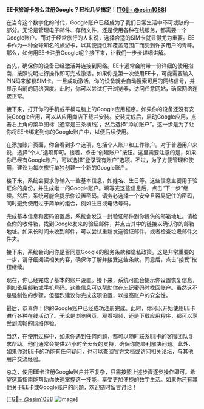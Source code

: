 **EE卡旅游卡怎么注册Google？轻松几步搞定！[[TG💪+ @esim1088](https://t.me/s/esim1088)]**

在当今这个数字化的时代，Google账户已经成为了我们日常生活中不可或缺的一部分。无论是管理电子邮件、存储文件，还是使用各种在线服务，都需要一个Google账户。而对于经常旅行的人来说，选择合适的SIM卡就显得尤为重要。EE卡作为一种全球知名的旅游卡，以其便捷性和覆盖范围广而受到许多用户的青睐。那么，如何用EE卡注册Google呢？接下来，让我们一步步详细讲解。

首先，确保你的设备已经激活并连接到网络。EE卡通常会附带一份详细的使用指南，按照说明进行操作即可完成激活。如果你是第一次使用EE卡，可能需要输入PIN码来解锁SIM卡。一旦成功激活，你的设备就会自动搜索可用的网络信号，并显示当前的网络强度。此时，你可以尝试打开浏览器，访问任意网站，确保网络连接正常。

接下来，打开你的手机或平板电脑上的Google应用程序。如果你的设备还没有安装Google应用，可以从应用商店下载并安装。安装完成后，启动Google应用，点击右上角的菜单图标（通常是三条横线），然后选择“添加账户”。这一步是为了让你将EE卡绑定到你的Google账户中，以便后续使用。

在添加账户页面，你会看到多个选项，包括个人账户和工作账户。对于普通用户来说，选择“个人”选项即可。接着，点击“创建账户”按钮。这里需要注意的是，如果你已经有Google账户，可以选择“登录现有账户”选项。不过，为了方便管理和使用，建议为每次旅行单独创建一个新的Google账户。

接下来，系统会要求你输入一些基本信息，如姓名、生日等。这些信息主要用于验证你的身份，并生成唯一的Google账户。填写完这些信息后，点击“下一步”继续。然后，系统可能会提示你设置密码。请务必选择一个安全且容易记住的密码，同时避免使用过于简单的组合，例如生日或电话号码。

完成基本信息和密码设置后，系统会发送一封验证邮件到你提供的邮箱地址。请检查你的收件箱，找到Google发来的验证邮件，并点击其中的链接以确认你的邮箱地址。如果长时间未收到邮件，可以尝试重新发送验证邮件，或者检查垃圾邮件文件夹。

接下来，系统会询问你是否同意Google的服务条款和隐私政策。这是非常重要的一步，请仔细阅读相关内容，确保你了解并接受这些条款。同意后，点击“接受”按钮继续。

现在，你已经完成了基本的账户设置。接下来，系统可能会提示你设置恢复信息，例如备用邮箱或手机号码。这些信息可以帮助你在忘记密码时找回账户。虽然这不是强制性的步骤，但强烈建议你完成这项设置，以提高账户的安全性。

最后，恭喜你！你的Google账户已经成功注册完成。此时，你可以开始使用EE卡进行各种在线活动了。无论是浏览网页、观看视频，还是下载应用程序，都可以享受到流畅的网络体验。

当然，在使用过程中，如果你遇到任何问题，都可以随时联系EE卡的客服团队寻求帮助。他们通常会提供24小时全天候的支持，确保你能顺利解决问题。此外，如果你对EE卡的功能有任何疑问，也可以查阅官方文档或访问相关论坛，与其他用户交流经验。

总之，使用EE卡注册Google账户并不复杂，只需按照上述步骤逐步操作即可。希望这篇指南能帮助你快速掌握这一技能，享受更加便捷的数字生活。如果你还有其他关于EE卡或Google账户的问题，欢迎随时留言讨论！

[[TG💪+ @esim1088](https://t.me/s/esim1088) ![Image](https://i.postimg.cc/4NQfJmqS/Snipaste-2025-05-13-00-14-12.png)]